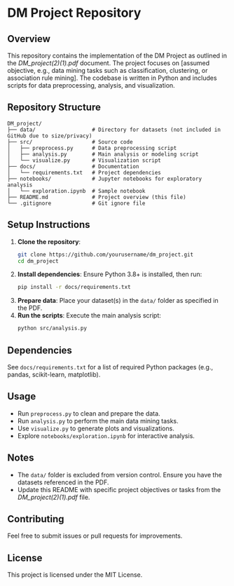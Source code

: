 # DM Project Repository

## Overview
This repository contains the implementation of the DM Project as outlined in the *DM_project(2)(1).pdf* document. The project focuses on [assumed objective, e.g., data mining tasks such as classification, clustering, or association rule mining]. The codebase is written in Python and includes scripts for data preprocessing, analysis, and visualization.

## Repository Structure
```
DM_project/
├── data/                  # Directory for datasets (not included in GitHub due to size/privacy)
├── src/                   # Source code
│   ├── preprocess.py      # Data preprocessing script
│   ├── analysis.py        # Main analysis or modeling script
│   └── visualize.py       # Visualization script
├── docs/                  # Documentation
│   └── requirements.txt   # Project dependencies
├── notebooks/             # Jupyter notebooks for exploratory analysis
│   └── exploration.ipynb  # Sample notebook
├── README.md              # Project overview (this file)
└── .gitignore             # Git ignore file
```

## Setup Instructions
1. **Clone the repository**:
   ```bash
   git clone https://github.com/yourusername/dm_project.git
   cd dm_project
   ```
2. **Install dependencies**:
   Ensure Python 3.8+ is installed, then run:
   ```bash
   pip install -r docs/requirements.txt
   ```
3. **Prepare data**:
   Place your dataset(s) in the `data/` folder as specified in the PDF.
4. **Run the scripts**:
   Execute the main analysis script:
   ```bash
   python src/analysis.py
   ```

## Dependencies
See `docs/requirements.txt` for a list of required Python packages (e.g., pandas, scikit-learn, matplotlib).

## Usage
- Run `preprocess.py` to clean and prepare the data.
- Run `analysis.py` to perform the main data mining tasks.
- Use `visualize.py` to generate plots and visualizations.
- Explore `notebooks/exploration.ipynb` for interactive analysis.

## Notes
- The `data/` folder is excluded from version control. Ensure you have the datasets referenced in the PDF.
- Update this README with specific project objectives or tasks from the *DM_project(2)(1).pdf* file.

## Contributing
Feel free to submit issues or pull requests for improvements.

## License
This project is licensed under the MIT License.